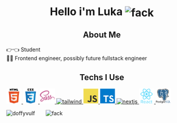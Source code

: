 ## <h1 align='center'>Hello i'm Luka <img align="center" alt="fack" width="60" src="https://media.tenor.com/5scjum_BlMMAAAAi/man-face-roblox.gif"></h1>


<h2 align="center">About Me</h2>
<div>
👉👈 Student <br>
🤏🤏 Frontend engineer, possibly future fullstack engineer
</div>

<h2 align="center">Techs I Use</h2>

<p align="left"> 
  <a href="https://www.w3.org/html/" target="_blank" rel="noreferrer"> <img src="https://raw.githubusercontent.com/devicons/devicon/master/icons/html5/html5-original-wordmark.svg" alt="html5" width="40" height="40"/> </a> 
  <a href="https://www.w3schools.com/css/" target="_blank" rel="noreferrer"> <img src="https://raw.githubusercontent.com/devicons/devicon/master/icons/css3/css3-original-wordmark.svg" alt="css3" width="40" height="40"/> </a>
  <a href="https://sass-lang.com" target="_blank" rel="noreferrer"> <img src="https://raw.githubusercontent.com/devicons/devicon/master/icons/sass/sass-original.svg" alt="sass" width="40" height="40"/> </a> 
  <a href="https://tailwindcss.com/" target="_blank" rel="noreferrer"> <img src="https://www.vectorlogo.zone/logos/tailwindcss/tailwindcss-icon.svg" alt="tailwind" width="40" height="40"/> </a> 
  <a href="https://developer.mozilla.org/en-US/docs/Web/JavaScript" target="_blank" rel="noreferrer"> <img src="https://raw.githubusercontent.com/devicons/devicon/master/icons/javascript/javascript-original.svg" alt="javascript" width="40" height="40"/> </a> 
  <a href="https://www.typescriptlang.org/" target="_blank" rel="noreferrer"> <img src="https://raw.githubusercontent.com/devicons/devicon/master/icons/typescript/typescript-original.svg" alt="typescript" width="40" height="40"/> </a> 
  <a href="https://nextjs.org/" target="_blank" rel="noreferrer"> <img src="https://cdn.worldvectorlogo.com/logos/nextjs-2.svg" alt="nextjs" width="40" height="40"/> </a> 
  <a href="https://reactjs.org/" target="_blank" rel="noreferrer"> <img src="https://raw.githubusercontent.com/devicons/devicon/master/icons/react/react-original-wordmark.svg" alt="react" width="40" height="40"/> </a> 
  <a href="https://www.postgresql.org" target="_blank" rel="noreferrer"> <img src="https://raw.githubusercontent.com/devicons/devicon/master/icons/postgresql/postgresql-original-wordmark.svg" alt="postgresql" width="40" height="40"/> </a> 
</p>

<p><img align="left" src="https://github-readme-stats.vercel.app/api/top-langs?username=doffyvulf&show_icons=true&locale=en&layout=compact" alt="doffyvulf" /></p>


<img align="right" alt="fack" width="400" src="https://media4.giphy.com/media/v1.Y2lkPTc5MGI3NjExbmhlOTZ4Z3BybGliamhubzR6djExZGFvbTR2ZWc5eGQxZHV6dDF4YyZlcD12MV9pbnRlcm5hbF9naWZfYnlfaWQmY3Q9Zw/MUwmTGqyX5Q0NPgAgC/giphy.gif">
